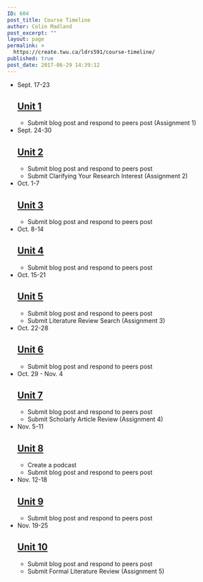 ```yaml
---
ID: 604
post_title: Course Timeline
author: Colin Madland
post_excerpt: ""
layout: page
permalink: >
  https://create.twu.ca/ldrs591/course-timeline/
published: true
post_date: 2017-06-29 14:39:12
---
```

<!--themify_builder_static-->

<ul> <li id="timeline-0">
 Sept. 17-23 
 
 <h2><a href="https://create.twu.ca/ldrs591#Unit_1">Unit 1</a></h2> <ul> <li>Submit blog post and respond to peers post (Assignment 1)</li> </ul> 
 </li>
 <li id="timeline-1">
 Sept. 24-30 
 
 <h2><a href="https://create.twu.ca/ldrs591#Unit_2">Unit 2</a></h2> <ul> <li>Submit blog post and respond to peers post</li> <li>Submit Clarifying Your Research Interest (Assignment 2)</li> </ul> 
 </li>
 <li id="timeline-2">
 Oct. 1-7 
 
 <h2><a href="https://create.twu.ca/ldrs591#Unit_3">Unit 3</a></h2> <ul> <li>Submit blog post and respond to peers post</li> </ul> 
 </li>
 <li id="timeline-3">
 Oct. 8-14 
 
 <h2><a href="https://create.twu.ca/ldrs591#Unit_4">Unit 4</a></h2> <ul> <li>Submit blog post and respond to peers post</li> </ul> 
 </li>
 <li id="timeline-4">
 Oct. 15-21 
 
 <h2><a href="https://create.twu.ca/ldrs591#Unit_5">Unit 5</a></h2> <ul> <li>Submit blog post and respond to peers post</li> <li>Submit Literature Review Search (Assignment 3)</li> </ul> 
 </li>
 <li id="timeline-5">
 Oct. 22-28 
 
 <h2><a href="https://create.twu.ca/ldrs591#Unit_6">Unit 6</a></h2> <ul> <li>Submit blog post and respond to peers post</li> </ul> 
 </li>
 <li id="timeline-6">
 Oct. 29 - Nov. 4 
 
 <h2><a href="https://create.twu.ca/ldrs591#Unit_7">Unit 7</a></h2> <ul> <li>Submit blog post and respond to peers post</li> <li>Submit Scholarly Article Review (Assignment 4)</li> </ul> 
 </li>
 <li id="timeline-7">
 Nov. 5-11 
 
 <h2><a href="https://create.twu.ca/ldrs591#Unit_8">Unit 8</a></h2> <ul> <li>Create a podcast</li> <li>Submit blog post and respond to peers post</li> </ul> 
 </li>
 <li id="timeline-8">
 Nov. 12-18 
 
 <h2><a href="https://create.twu.ca/ldrs591#Unit_9">Unit 9</a></h2> <ul> <li>Submit blog post and respond to peers post</li> </ul> 
 </li>
 <li id="timeline-9">
 Nov. 19-25 
 
 <h2><a href="https://create.twu.ca/ldrs591#Unit_10">Unit 10</a></h2> <ul> <li>Submit blog post and respond to peers post</li> <li>Submit Formal Literature Review (Assignment 5)</li> </ul> 
 </li>
 </ul>

<!--/themify_builder_static-->

&nbsp;